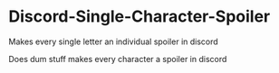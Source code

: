 # Discord-Single-Character-Spoiler
Makes every single letter an individual spoiler in discord

Does dum stuff makes every character a spoiler in discord
